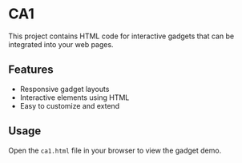 # CA1

This project contains HTML code for interactive gadgets that can be integrated into your web pages.

## Features
- Responsive gadget layouts
- Interactive elements using HTML 
- Easy to customize and extend
## Usage
Open the `ca1.html` file in your browser to view the gadget demo.

